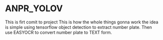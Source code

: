 # ANPR_YOLOV
This is firt comit to project This is how the whole things gonna work 
the idea is simple using tensorflow object detection to extract number plate.
Then use EASYOCR to convert number plate to TEXT form.
